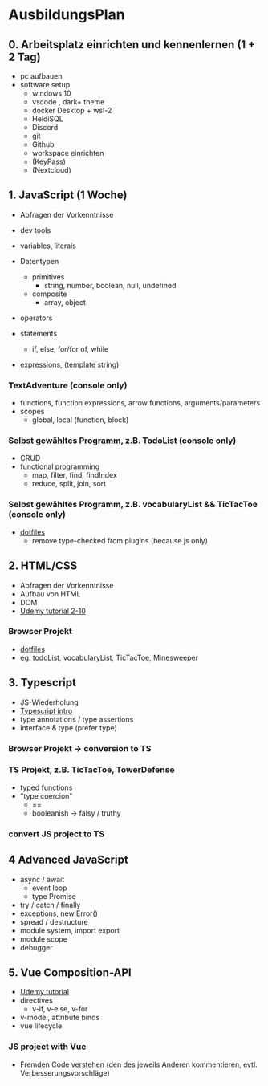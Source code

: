# AusbildungsPlan

## 0. Arbeitsplatz einrichten und kennenlernen (1 + 2 Tag)
- pc aufbauen
- software setup
    - windows 10
    - vscode , dark+ theme
    - docker Desktop + wsl-2
    - HeidiSQL
    - Discord
    - git
    - Github
    - workspace einrichten
    - (KeyPass)
    - (Nextcloud)

## 1. JavaScript (1 Woche)
- Abfragen der Vorkenntnisse

- dev tools
- variables, literals
- Datentypen 
    - primitives
        - string, number, boolean, null, undefined
    - composite
        - array, object
- operators
- statements 
    - if, else, for/for of, while
- expressions, (template string) 

### TextAdventure (console only)
- functions, function expressions, arrow functions, arguments/parameters
- scopes
    - global, local (function, block) 

### Selbst gewähltes Programm, z.B. TodoList (console only)
- CRUD
- functional programming
    - map, filter, find, findIndex
    - reduce, split, join, sort

### Selbst gewähltes Programm, z.B. vocabularyList && TicTacToe (console only)
- [dotfiles](https://github.com/MBD-Team/dotfiles) 
    - remove type-checked from plugins (because js only)

## 2. HTML/CSS 
- Abfragen der Vorkenntnisse
- Aufbau von HTML
- DOM
- [Udemy tutorial 2-10](https://www.udemy.com/course/the-web-developer-bootcamp/learn/lecture/22587506#overview)

### Browser Projekt
- [dotfiles](https://github.com/MBD-Team/dotfiles)
- eg. todoList, vocabularyList, TicTacToe, Minesweeper

## 3. Typescript
- JS-Wiederholung
- [Typescript intro](https://www.typescriptlang.org/docs/handbook/typescript-in-5-minutes.html)
- type annotations / type assertions
- interface & type (prefer type)

### Browser Projekt -> conversion to TS

### TS Projekt,  z.B. TicTacToe, TowerDefense
- typed functions 
- "type coercion"
    - ==
    - booleanish -> falsy / truthy

### convert JS project to TS

## 4 Advanced JavaScript
- async / await
    - event loop
    - type Promise
- try / catch / finally
- exceptions, new Error()
- spread / destructure
- module system, import export
- module scope
- debugger
 
## 5. Vue Composition-API
- [Udemy tutorial](https://www.udemy.com/course/the-vue-3-bootcamp-the-complete-developer-guide/learn/lecture/33835400#overview)
- directives
    - v-if, v-else, v-for
- v-model, attribute binds
- vue lifecycle

### JS project with Vue
- Fremden Code verstehen (den des jeweils Anderen kommentieren, evtl. Verbesserungsvorschläge)
